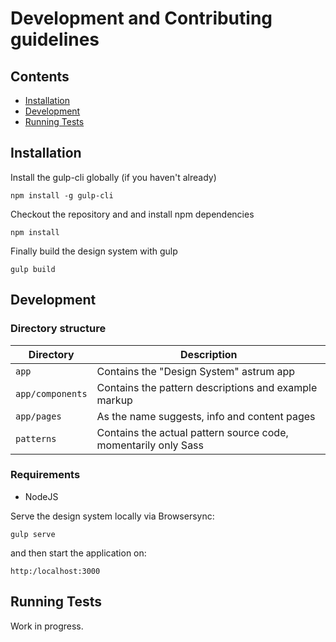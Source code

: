 # Development and Contributing guidelines

## Contents
* [Installation](#installation)
* [Development](#development)
* [Running Tests](#running-tests)

## Installation
Install the gulp-cli globally (if you haven't already)

    npm install -g gulp-cli

Checkout the repository and and install npm dependencies

    npm install

Finally build the design system with gulp

    gulp build


## Development

### Directory structure
| Directory | Description |
| --- | --- |
| `app` | Contains the "Design System" astrum app |
| `app/components` | Contains the pattern descriptions and example markup |
| `app/pages` | As the name suggests, info and content pages |
| `patterns` | Contains the actual pattern source code, momentarily only Sass |

### Requirements
* NodeJS

Serve the design system locally via Browsersync:

    gulp serve

and then start the application on:

    http:/localhost:3000

## Running Tests
Work in progress.